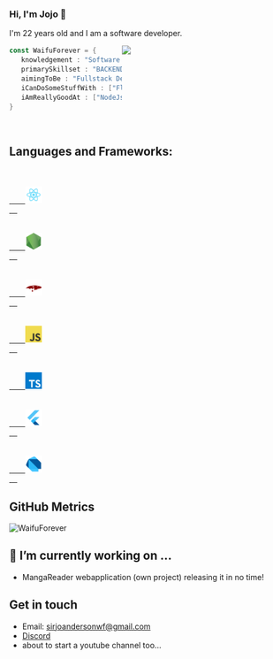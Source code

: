 ### Hi, I'm Jojo 👋

I'm 22 years old and I am a software developer.

<img align="right" width="300" src="https://i.imgur.com/GDHgdkq.gif" />

```kotlin
const WaifuForever = {
   knowledgement : "Software Developer studying since late 2017",
   primarySkillset : "BACKEND",
   aimingToBe : "Fullstack Developer",
   iCanDoSomeStuffWith : ["Flutter", "ReactJs/Ts", "NodeJs/Ts", "Python", "Java"],
   iAmReallyGoodAt : ["NodeJs/Ts", "ReactJs/Ts"]
}
```

<br>

## **Languages and Frameworks:**  

<code>
  <a href="https://reactjs.org">
    <img height="30" src="https://raw.githubusercontent.com/github/explore/80688e429a7d4ef2fca1e82350fe8e3517d3494d/topics/react/react.png">
  </a>
</code>
<code>
  <a href="https://nodejs.org/en/">
    <img height="30" src="https://raw.githubusercontent.com/github/explore/80688e429a7d4ef2fca1e82350fe8e3517d3494d/topics/nodejs/nodejs.png">
  </a>
</code>
<code>
  <a href="https://mongoosejs.com">
    <img height="30" src="https://raw.githubusercontent.com/github/explore/80688e429a7d4ef2fca1e82350fe8e3517d3494d/topics/mongoose/mongoose.png">
  </a>
</code>
<code>
  <a href="https://www.javascript.com">
    <img height="30" src="https://raw.githubusercontent.com/github/explore/80688e429a7d4ef2fca1e82350fe8e3517d3494d/topics/javascript/javascript.png">
  </a>
</code>
<code>
  <a href="https://www.typescriptlang.org">
    <img height="30" src="https://raw.githubusercontent.com/github/explore/80688e429a7d4ef2fca1e82350fe8e3517d3494d/topics/typescript/typescript.png"></a>
</code>
<code>
  <a href="https://flutter.dev">
    <img height="30" src="https://raw.githubusercontent.com/github/explore/80688e429a7d4ef2fca1e82350fe8e3517d3494d/topics/flutter/flutter.png">
  </a>
</code>  
<code>
  <a href="https://dart.dev">
    <img height="30" src="https://raw.githubusercontent.com/github/explore/80688e429a7d4ef2fca1e82350fe8e3517d3494d/topics/dart/dart.png">
  </a>
</code>

## **GitHub Metrics**
![WaifuForever](https://github-readme-stats.vercel.app/api/top-langs/?username=WaifuForever&hide=html&layout=compact&theme=radical)



## 🔭 I’m currently working on ...
- MangaReader webapplication (own project) releasing it in no time!

## Get in touch
  - Email: sirjoandersonwf@gmail.com
  - [Discord](https://discordapp.com/users/326055565803388928)
  - about to start a youtube channel too...

<!--
**WaifuForever/WaifuForever** is a ✨ _special_ ✨ repository because its `README.md` (this file) appears on your GitHub profile.

Here are some ideas to get you started:

- 🔭 I’m currently working on ...
- 🌱 I’m currently learning ...
- 👯 I’m looking to collaborate on ...
- 🤔 I’m looking for help with ...
- 💬 Ask me about ...
- 📫 How to reach me: ...
- 😄 Pronouns: ...
- ⚡ Fun fact: ...
-->
